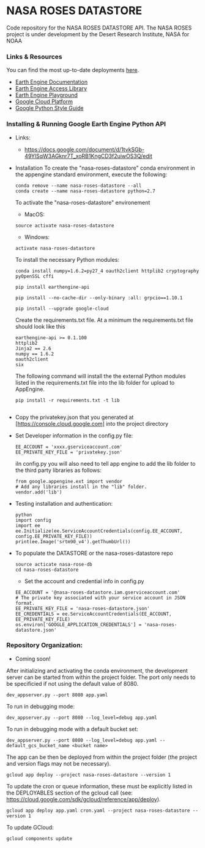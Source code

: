 # NASA ROSES DATASTORE

Code repository for the NASA ROSES DATASTORE API. 
The NASA ROSES project is under development by the Desert Research Institute, NASA for NOAA
### Links & Resources

You can find the most up-to-date deployments [here](http://open-et-1.appspot.com/).

- [Earth Engine Documentation](https://sites.google.com/site/earthengineapidocs/)
- [Earth Engine Access Library](https://code.google.com/p/earthengine-api/wiki/Installation)
- [Earth Engine Playground](https://code.earthengine.google.com/)
- [Google Cloud Platform](https://cloud.google.com/appengine/docs/python/gettingstartedpython27/helloworld)
- [Google Python Style Guide](https://google.github.io/styleguide/pyguide.html)

### Installing & Running Google Earth Engine Python API
- Links:
    - https://docs.google.com/document/d/1tvkSGb-49YlSqW3AGknr7T_xoRB1KngCD3f2uiwOS3Q/edit
- Installation
    To create the "nasa-roses-datastore" conda environment in the appengine standard environment, execute the following:
    ```
    conda remove --name nasa-roses-datastore --all
    conda create --name nasa-roses-datastore python=2.7
    ```

    To activate the "nasa-roses-datastore" environement
    - MacOS:
    ```
    source activate nasa-roses-datastore
    ```
    - Windows:
    ```
    activate nasa-roses-datastore
    ```

    To install the necessary Python modules:
    ```
    conda install numpy=1.6.2=py27_4 oauth2client httplib2 cryptography pyOpenSSL cffi
    
    pip install earthengine-api
    
    pip install --no-cache-dir --only-binary :all: grpcio==1.10.1
    
    pip install --upgrade google-cloud
    ```
    Create the requirements.txt file.
    At a minimum the requirements.txt file should look like this
    ```
    earthengine-api >= 0.1.100
    httplib2
    Jinja2 == 2.6
    numpy == 1.6.2
    oauth2client
    six
    ```
    The following command will install the the external Python modules listed in the requirements.txt file into the lib folder for upload to AppEngine.
    ```
    pip install -r requirements.txt -t lib
 

- Copy the privatekey.json that you generated at [https://console.cloud.google.com]
  into the project directory
    
- Set Developer information in the config.py file:
    ```
    EE_ACCOUNT = 'xxxx.gserviceaccount.com'
    EE_PRIVATE_KEY_FILE = 'privatekey.json'
    ```
    iIn config.py you will also need to tell app engine to add the lib folder to the third party libraries as follows:
    ```
    from google.appengine.ext import vendor
    # Add any libraries install in the "lib" folder.
    vendor.add('lib')
    ```

- Testing installation and authentication:
    ```
    python
    import config
    import ee
    ee.Initialize(ee.ServiceAccountCredentials(config.EE_ACCOUNT, config.EE_PRIVATE_KEY_FILE))
    print(ee.Image('srtm90_v4').getThumbUrl())
    ```

- To populate the DATASTORE or the nasa-roses-datastore repo
    ```
    source acticate nasa-rose-db
    cd nasa-roses-datastore
    ```
    - Set the account and credential info in config.py
    ```
    EE_ACCOUNT = '@nasa-roses-datastore.iam.gserviceaccount.com'
    # The private key associated with your service account in JSON format.
    EE_PRIVATE_KEY_FILE = 'nasa-roses-datastore.json'
    EE_CREDENTIALS = ee.ServiceAccountCredentials(EE_ACCOUNT, EE_PRIVATE_KEY_FILE)
    os.environ['GOOGLE_APPLICATION_CREDENTIALS'] = 'nasa-roses-datastore.json'
    ```

   
### Repository Organization:
- Coming soon!

After initializing and activating the conda environment, the development server can be started from within the project folder.  The port only needs to be specificied if not using the default value of 8080.

```
dev_appserver.py --port 8080 app.yaml
```
To run in debugging mode:
```
dev_appserver.py --port 8080 --log_level=debug app.yaml
```
To run in debugging mode with a default bucket set:
```
dev_appserver.py --port 8080 --log_level=debug app.yaml --default_gcs_bucket_name <bucket name>
```
The app can be then be deployed from within the project folder (the project and version flags may not be necessary).
```
gcloud app deploy --project nasa-roses-datastore --version 1
```

To update the cron or queue information, these must be explicitly listed in the DEPLOYABLES section of the gcloud call (see: https://cloud.google.com/sdk/gcloud/reference/app/deploy).

```
gcloud app deploy app.yaml cron.yaml --project nasa-roses-datastore --version 1
```

To update GCloud:
```
gcloud components update
```

